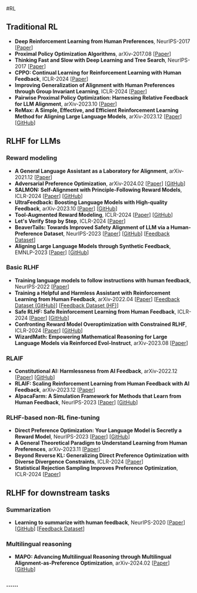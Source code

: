 #RL

## Traditional RL

- **Deep Reinforcement Learning from Human Preferences**, NeurIPS-2017 [[Paper](https://papers.nips.cc/paper_files/paper/2017/hash/d5e2c0adad503c91f91df240d0cd4e49-Abstract.html)]
- **Proximal Policy Optimization Algorithms**, arXiv-2017.08 [[Paper](http://arxiv.org/abs/1707.06347)]
- **Thinking Fast and Slow with Deep Learning and Tree Search**, NeurIPS-2017 [[Paper](https://papers.nips.cc/paper_files/paper/2017/hash/d8e1344e27a5b08cdfd5d027d9b8d6de-Abstract.html)]
- **CPPO: Continual Learning for Reinforcement Learning with Human Feedback**, ICLR-2024 [[Paper](https://openreview.net/forum?id=86zAUE80pP)]
- **Improving Generalization of Alignment with Human Preferences through Group Invariant Learning**, ICLR-2024 [[Paper](https://openreview.net/forum?id=fwCoLe3TAX)]
- **Pairwise Proximal Policy Optimization: Harnessing Relative Feedback for LLM Alignment**, arXiv-2023.10 [[Paper](https://arxiv.org/abs/2310.00212)]
- **ReMax: A Simple, Effective, and Efficient Reinforcement Learning Method for Aligning Large Language Models**, arXiv-2023.12 [[Paper](https://arxiv.org/abs/2310.10505)] [[GitHub](https://github.com/liziniu/ReMax)]

## RLHF for LLMs

### Reward modeling

- **A General Language Assistant as a Laboratory for Alignment**, arXiv-2021.12 [[Paper](http://arxiv.org/abs/2112.00861)]
- **Adversarial Preference Optimization**, arXiv-2024.02 [[Paper](https://arxiv.org/abs/2311.08045)] [[GitHub](https://github.com/Linear95/APO)]
- **SALMON: Self-Alignment with Principle-Following Reward Models**, ICLR-2024 [[Paper](https://openreview.net/forum?id=xJbsmB8UMx)] [[GitHub](https://github.com/IBM/SALMON)]
- **UltraFeedback: Boosting Language Models with High-quality Feedback**, arXiv-2023.10 [[Paper](https://arxiv.org/abs/2310.01377)] [[GitHub](https://github.com/OpenBMB/UltraFeedback)]
- **Tool-Augmented Reward Modeling**, ICLR-2024 [[Paper](https://openreview.net/forum?id=d94x0gWTUX)] [[GitHub](https://github.com/ernie-research/Tool-Augmented-Reward-Model)]
- **Let's Verify Step by Step**, ICLR-2024 [[Paper](https://openreview.net/forum?id=v8L0pN6EOi)]
- **BeaverTails: Towards Improved Safety Alignment of LLM via a Human-Preference Dataset**, NeurIPS-2023 [[Paper](https://papers.nips.cc/paper_files/paper/2023/hash/4dbb61cb68671edc4ca3712d70083b9f-Abstract-Datasets_and_Benchmarks.html)] [[GitHub](https://github.com/PKU-Alignment/beavertails)] [[Feedback Dataset](https://huggingface.co/datasets/PKU-Alignment/PKU-SafeRLHF)]
- **Aligning Large Language Models through Synthetic Feedback**, EMNLP-2023 [[Paper](https://aclanthology.org/2023.emnlp-main.844/)] [[GitHub](https://github.com/naver-ai/almost)]

### Basic RLHF

- **Training language models to follow instructions with human feedback**, NeurIPS-2022 [[Paper](https://papers.nips.cc/paper_files/paper/2022/hash/b1efde53be364a73914f58805a001731-Abstract-Conference.html)]
- **Training a Helpful and Harmless Assistant with Reinforcement Learning from Human Feedback**, arXiv-2022.04 [[Paper](http://arxiv.org/abs/2204.05862)] [[Feedback Dataset (GitHub)](https://github.com/anthropics/hh-rlhf)] [[Feedback Dataset (HF)](https://huggingface.co/datasets/Anthropic/hh-rlhf)]
- **Safe RLHF: Safe Reinforcement Learning from Human Feedback**, ICLR-2024 [[Paper](https://openreview.net/forum?id=TyFrPOKYXw)] [[GitHub](https://github.com/PKU-Alignment/safe-rlhf)]
- **Confronting Reward Model Overoptimization with Constrained RLHF**, ICLR-2024 [[Paper](https://openreview.net/forum?id=gkfUvn0fLU)] [[GitHub](https://github.com/tedmoskovitz/ConstrainedRL4LMs)]
- **WizardMath: Empowering Mathematical Reasoning for Large Language Models via Reinforced Evol-Instruct**, arXiv-2023.08 [[Paper](https://arxiv.org/abs/2308.09583)]

### RLAIF

- **Constitutional AI: Harmlessness from AI Feedback**, arXiv-2022.12 [[Paper](https://arxiv.org/abs/2212.08073)] [[GitHub](https://github.com/anthropics/ConstitutionalHarmlessnessPaper)]
- **RLAIF: Scaling Reinforcement Learning from Human Feedback with AI Feedback**, arXiv-2023.12 [[Paper](https://arxiv.org/abs/2309.00267)]
- **AlpacaFarm: A Simulation Framework for Methods that Learn from Human Feedback**, NeurIPS-2023 [[Paper](https://proceedings.neurips.cc/paper_files/paper/2023/hash/5fc47800ee5b30b8777fdd30abcaaf3b-Abstract-Conference.html)] [[GitHub](https://github.com/tatsu-lab/alpaca_farm)]

### RLHF-based non-RL fine-tuning

- **Direct Preference Optimization: Your Language Model is Secretly a Reward Model**, NeurIPS-2023 [[Paper](https://papers.nips.cc/paper_files/paper/2023/hash/a85b405ed65c6477a4fe8302b5e06ce7-Abstract-Conference.html)] [[GitHub](https://github.com/eric-mitchell/direct-preference-optimization)]
- **A General Theoretical Paradigm to Understand Learning from Human Preferences**, arXiv-2023.11 [[Paper](https://arxiv.org/abs/2310.12036)]
- **Beyond Reverse KL: Generalizing Direct Preference Optimization with Diverse Divergence Constraints**, ICLR-2024 [[Paper](https://openreview.net/forum?id=2cRzmWXK9N)]
- **Statistical Rejection Sampling Improves Preference Optimization**, ICLR-2024 [[Paper](https://openreview.net/forum?id=xbjSwwrQOe)]

## RLHF for downstream tasks

### Summarization

- **Learning to summarize with human feedback**, NeurIPS-2020 [[Paper](https://proceedings.neurips.cc/paper/2020/hash/1f89885d556929e98d3ef9b86448f951-Abstract.html)] [[GitHub](https://github.com/openai/summarize-from-feedback)] [[Feedback Dataset](https://huggingface.co/datasets/openai/summarize_from_feedback)]

### Multilingual reasoning

- **MAPO: Advancing Multilingual Reasoning through Multilingual Alignment-as-Preference Optimization**, arXiv-2024.02 [[Paper](https://arxiv.org/abs/2401.06838)] [[GitHub](https://github.com/NJUNLP/MAPO)]

### ......

